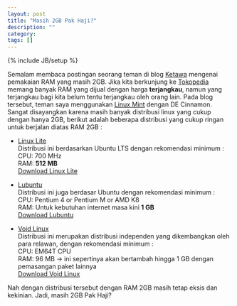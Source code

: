 ```yaml
---
layout: post
title: "Masih 2GB Pak Haji?"
description: ""
category: 
tags: []
---
```

{% include JB/setup %}

Semalam membaca postingan seorang teman di blog [Ketawa](https://tmwlaughs.blogspot.com/2017/02/ram-2-gb-bisa-apa.html) mengenai pemakaian RAM yang masih 2GB. Jika kita 
berkunjung ke [Tokopedia](https://tokopedia.com) memang banyak RAM yang dijual dengan harga **terjangkau**, namun yang terjangkau bagi kita belum tentu terjangkau oleh orang lain. 
Pada blog tersebut, teman saya menggunakan [Linux Mint](https://linuxmint.com) dengan DE Cinnamon. Sangat disayangkan karena masih banyak distribusi linux yang cukup dengan hanya 2GB, 
berikut adalah beberapa distribusi yang cukup ringan untuk berjalan diatas RAM 2GB :  

- [Linux Lite](https://www.linuxliteos.com)  
    Distribusi ini berdasarkan Ubuntu LTS dengan rekomendasi minimum :  
    CPU: 700 MHz  
    RAM: **512 MB**  
    [Download Linux Lite](https://www.linuxliteos.com/download.html) 

- [Lubuntu](https://lubuntu.net)  
    Distribusi ini juga berdasar Ubuntu dengan rekomendasi minimum :  
    CPU: Pentium 4 or Pentium M or AMD K8  
    RAM: Untuk kebutuhan internet masa kini **1 GB**  
    [Download Lubuntu](http://cdimage.ubuntu.com/lubuntu/releases/16.10/release/lubuntu-16.10-desktop-amd64.iso)  

- [Void Linux](http://www.voidlinux.eu/)  
    Distribusi ini merupakan distribusi independen yang dikembangkan oleh para relawan, dengan rekomendasi minimum :  
    CPU: EM64T CPU  
    RAM: 96 MB -> ini sepertinya akan bertambah hingga 1 GB dengan pemasangan paket lainnya  
    [Download Void Linux]() 

Nah dengan distribusi tersebut dengan RAM 2GB masih tetap eksis dan kekinian. Jadi, masih 2GB Pak Haji?